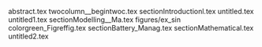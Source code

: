 abstract.tex
twocolumn__begintwoc.tex
sectionIntroductionl.tex
untitled.tex
untitled1.tex
sectionModelling__Ma.tex
figures/ex_sin
colorgreen_Figreffig.tex
sectionBattery_Manag.tex
sectionMathematical.tex
untitled2.tex
